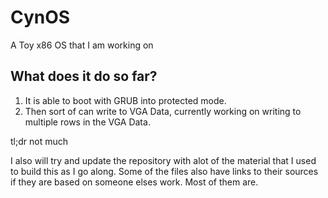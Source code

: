 # CynOS
A Toy x86 OS that I am working on

## What does it do so far?
1. It is able to boot with GRUB into protected mode.
2. Then sort of can write to VGA Data, currently working on writing to multiple rows in the VGA Data.

tl;dr not much

I also will try and update the repository with alot of the material that I used to build this as I go along. Some of the files also have links to their sources if they are based on someone elses work. Most of them are.
